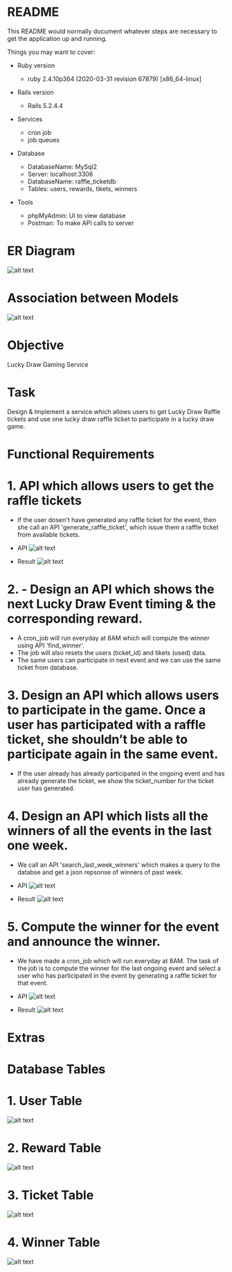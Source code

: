 # README

This README would normally document whatever steps are necessary to get the
application up and running.

Things you may want to cover:

* Ruby version
    * ruby 2.4.10p364 (2020-03-31 revision 67879) [x86_64-linux]

* Rails version
    * Rails 5.2.4.4

* Services
    * cron job
    * job queues

* Database
    * DatabaseName: MySql2
    * Server: localhost:3306
    * DatabaseName: raffle_ticketdb
    * Tables: users, rewards, tikets, winners

* Tools
    * phpMyAdmin: UI to view database
    * Postman: To make API calls to server

# ER Diagram
![alt text](https://github.com/Sanjit-Prasad/Raffle_Ticket/blob/main/images/ER.png?raw=true)

# Association between Models
![alt text](https://github.com/Sanjit-Prasad/Raffle_Ticket/blob/main/images/6.png?raw=true)


# Objective
Lucky Draw Gaming Service

# Task
Design & Implement a service which allows users to get Lucky Draw Raffle tickets and use one lucky draw raffle ticket to participate in a lucky draw game.

# Functional Requirements

# 1. API which allows users to get the raffle tickets

* If the user dosen't have generated any raffle ticket for the event, then she call an API 'generate_raffle_ticket', which issue them a raffle ticket from available tickets.

* API
![alt text](https://github.com/Sanjit-Prasad/Raffle_Ticket/blob/main/images/1.1.png?raw=true)

* Result
![alt text](https://github.com/Sanjit-Prasad/Raffle_Ticket/blob/main/images/1.2.png?raw=true)

# 2. - Design an API which shows the next Lucky Draw Event timing & the corresponding reward.

* A cron_job will run everyday at 8AM which will compute the winner using API 'find_winner'.
* The job will also resets the users (ticket_id) and tikets (used) data.
* The same users can participate in next event and we can use the same ticket from database.

# 3. Design an API which allows users to participate in the game. Once a user has participated with a raffle ticket, she shouldn’t be able to participate again in the same event.

* If the user already has already participated in the ongoing event and has already generate the ticket, we show the ticket_number for the ticket user has generated.

# 4. Design an API which lists all the winners of all the events in the last one week.

* We call an API 'search_last_week_winners' which makes a query to the databse and get a json repsonse of winners of past week.

* API 
![alt text](https://github.com/Sanjit-Prasad/Raffle_Ticket/blob/main/images/4.1.png?raw=true)

* Result
![alt text](https://github.com/Sanjit-Prasad/Raffle_Ticket/blob/main/images/4.2.png?raw=true)

# 5. Compute the winner for the event and announce the winner.

* We have made a cron_job which will run everyday at 8AM. The task of the job is to compute the winner for the last ongoing event and select a user who has participated in the event by generating a raffle ticket for that event.

* API
![alt text](https://github.com/Sanjit-Prasad/Raffle_Ticket/blob/main/images/5.1.png?raw=true)

* Result
![alt text](https://github.com/Sanjit-Prasad/Raffle_Ticket/blob/main/images/5.2.png?raw=true)

# Extras

# Database Tables

# 1. User Table
![alt text](https://github.com/Sanjit-Prasad/Raffle_Ticket/blob/main/images/user.png?raw=true)

# 2. Reward Table
![alt text](https://github.com/Sanjit-Prasad/Raffle_Ticket/blob/main/images/reward.png?raw=true)

# 3. Ticket Table
![alt text](https://github.com/Sanjit-Prasad/Raffle_Ticket/blob/main/images/ticket.png?raw=true)

# 4. Winner Table
![alt text](https://github.com/Sanjit-Prasad/Raffle_Ticket/blob/main/images/winner.png?raw=true)
